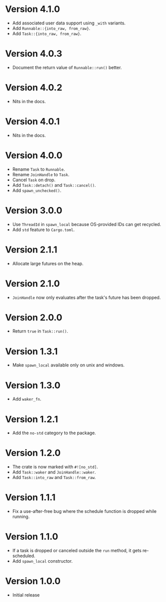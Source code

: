 # Version 4.1.0

-   Add associated user data support using `_with` variants.
-   Add `Runnable::{into_raw, from_raw}`.
-   Add `Task::{into_raw, from_raw}`.

# Version 4.0.3

-   Document the return value of `Runnable::run()` better.

# Version 4.0.2

-   Nits in the docs.

# Version 4.0.1

-   Nits in the docs.

# Version 4.0.0

-   Rename `Task` to `Runnable`.
-   Rename `JoinHandle` to `Task`.
-   Cancel `Task` on drop.
-   Add `Task::detach()` and `Task::cancel()`.
-   Add `spawn_unchecked()`.

# Version 3.0.0

-   Use `ThreadId` in `spawn_local` because OS-provided IDs can get recycled.
-   Add `std` feature to `Cargo.toml`.

# Version 2.1.1

-   Allocate large futures on the heap.

# Version 2.1.0

-   `JoinHandle` now only evaluates after the task's future has been dropped.

# Version 2.0.0

-   Return `true` in `Task::run()`.

# Version 1.3.1

-   Make `spawn_local` available only on unix and windows.

# Version 1.3.0

-   Add `waker_fn`.

# Version 1.2.1

-   Add the `no-std` category to the package.

# Version 1.2.0

-   The crate is now marked with `#![no_std]`.
-   Add `Task::waker` and `JoinHandle::waker`.
-   Add `Task::into_raw` and `Task::from_raw`.

# Version 1.1.1

-   Fix a use-after-free bug where the schedule function is dropped while running.

# Version 1.1.0

-   If a task is dropped or canceled outside the `run` method, it gets re-scheduled.
-   Add `spawn_local` constructor.

# Version 1.0.0

-   Initial release
